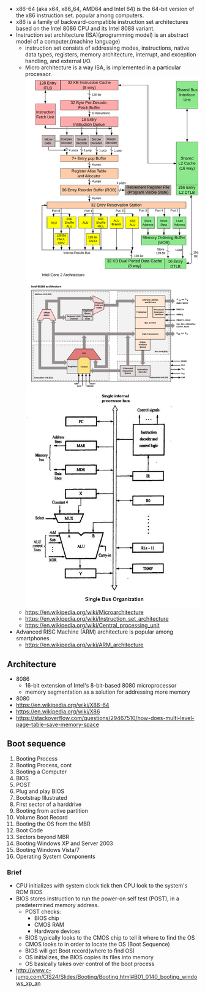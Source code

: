 - x86-64 (aka x64, x86_64, AMD64 and Intel 64) is the 64-bit version of the x86 instruction set. popular among computers.
- x86 is a family of backward-compatible instruction set architectures based on the Intel 8086 CPU and its Intel 8088 variant.
- Instruction set architecture (ISA)(programming model) is an abstract model of a computer.(machine language)
  - instruction set consists of addressing modes, instructions, native data types, registers, memory architecture, interrupt, and exception handling, and external I/O.
  - Micro architecture is a way ISA, is implemented in a particular processor.
  ![micro architecture](./img/intel_core_microarchitecture.svg)
  ![Intel i80286 arch](./img/1280px-Intel_i80286_arch.svg.png)
  ![Single bus organization](./img/Single_bus_organization.jpg)
  - https://en.wikipedia.org/wiki/Microarchitecture
  - https://en.wikipedia.org/wiki/Instruction_set_architecture
  - https://en.wikipedia.org/wiki/Central_processing_unit
- Advanced RISC Machine (ARM) architecture is popular among smartphones.
  - https://en.wikipedia.org/wiki/ARM_architecture

## Architecture
- 8086
  -  16-bit extension of Intel's 8-bit-based 8080 microprocessor
  -  memory segmentation as a solution for addressing more memory
- 8080
- https://en.wikipedia.org/wiki/X86-64
- https://en.wikipedia.org/wiki/X86
- https://stackoverflow.com/questions/29467510/how-does-multi-level-page-table-save-memory-space

## Boot sequence
1. Booting Process
2. Booting Process, cont
3. Booting a Computer
4. BIOS
5. POST
6. Plug and play BIOS
7. Bootstrap Illustrated
8. First sector of a harddrive
9. Booting from active partition
10. Volume Boot Record
11. Booting the OS from the MBR
12. Boot Code
13. Sectors beyond MBR
14. Booting Windows XP and Server 2003
15. Booting Windows Vista/7
16. Operating System Components

### Brief
 - CPU initializes with system clock tick then CPU look to the system's ROM BIOS
  - BIOS stores instruction to run the power-on self test (POST), in a predetermined memory address.
    - POST checks:
      - BIOS chip 
      - CMOS RAM
      - Hardware devices
    - BIOS typically looks to the CMOS chip to tell it where to find the OS
    - CMOS looks to in order to locate the OS (Boot Sequence)
    - BIOS will get Boot record(where to find OS)
    - OS initializes, the BIOS copies its files into memory
    - OS basically takes over control of the boot process
- http://www.c-jump.com/CIS24/Slides/Booting/Booting.html#B01_0140_booting_windows_xp_an
